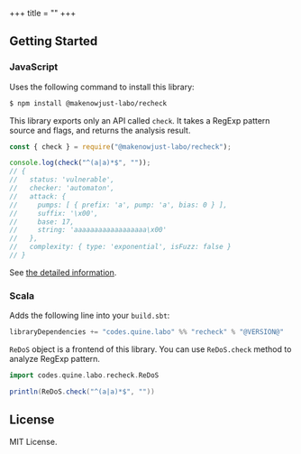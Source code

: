 +++
title = ""
+++

## Getting Started

### JavaScript

Uses the following command to install this library:

```bash
$ npm install @makenowjust-labo/recheck
```

This library exports only an API called `check`.
It takes a RegExp pattern source and flags, and returns the analysis result.

```javascript
const { check } = require("@makenowjust-labo/recheck");

console.log(check("^(a|a)*$", ""));
// {
//   status: 'vulnerable',
//   checker: 'automaton',
//   attack: {
//     pumps: [ { prefix: 'a', pump: 'a', bias: 0 } ],
//     suffix: '\x00',
//     base: 17,
//     string: 'aaaaaaaaaaaaaaaaaa\x00'
//   },
//   complexity: { type: 'exponential', isFuzz: false }
// }
```

See [the detailed information](https://github.com/MakeNowJust-Labo/recheck/blob/master/packages/recheck/README.md).

### Scala

Adds the following line into your `build.sbt`:

```scala
libraryDependencies += "codes.quine.labo" %% "recheck" % "@VERSION@"
```

`ReDoS` object is a frontend of this library.
You can use `ReDoS.check` method to analyze RegExp pattern.

```scala mdoc
import codes.quine.labo.recheck.ReDoS

println(ReDoS.check("^(a|a)*$", ""))
```

## License

MIT License.
